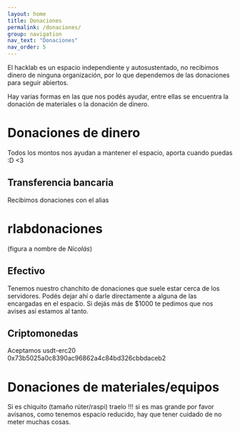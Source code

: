 ```yaml
---
layout: home
title: Donaciones
permalink: /donaciones/
group: navigation
nav_text: "Donaciones"
nav_order: 5
---
```


El hacklab es un espacio independiente y autosustentado, no recibimos dinero de
ninguna organización, por lo que dependemos de las donaciones para seguir
abiertos.

Hay varias formas en las que nos podés ayudar, entre ellas se encuentra la 
donación de materiales o la donación de dinero.

# Donaciones de dinero
Todos los montos nos ayudan a mantener el espacio, aporta cuando puedas :D <3

## Transferencia bancaria
Recibimos donaciones con el alias
# **rlabdonaciones**
(figura a nombre de *Nicolás*)

## Efectivo
Tenemos nuestro chanchito de donaciones que suele estar cerca de los servidores.
Podés dejar ahí o darle directamente a alguna de las encargadas en el espacio.
Si dejás más de $1000 te pedimos que nos avises así estamos al tanto.

## Criptomonedas
Aceptamos usdt-erc20 0x73b5025a0c8390ac96862a4c84bd326cbbdaceb2

# Donaciones de materiales/equipos
Si es chiquito (tamaño rúter/raspi) traelo !!! si es mas grande por favor
avisanos, como tenemos espacio reducido, hay que tener cuidado de no meter
muchas cosas.
